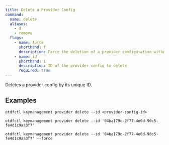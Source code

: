 ```yaml
---
title: Delete a Provider Config
command:
  name: delete
  aliases:
    - d
    - remove
  flags:
    - name: force
      shorthand: f
      description: Force the deletion of a provider configuration without confirmation
    - name: id
      shorthand: i
      description: ID of the provider config to delete
      required: true
---
```


Deletes a provider config by its unique ID.

## Examples

```shell
otdfctl keymanagement provider delete --id <provider-config-id>
```

```shell
otdfctl keymanagement provider delete --id '04ba179c-2f77-4e0d-90c5-fe4d1c9aa3f7'
```

```shell
otdfctl keymanagement provider delete --id '04ba179c-2f77-4e0d-90c5-fe4d1c9aa3f7' --force
```
